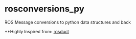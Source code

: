 # rosconversions_py
ROS Message conversions to python data structures and back

**Highly Inspired from: [rosduct](https://github.com/uts-magic-lab/rosduct)
